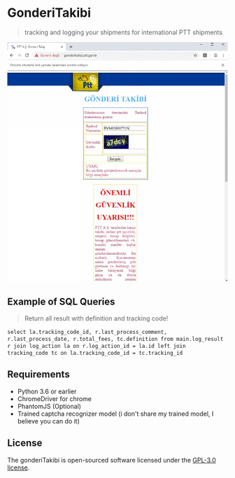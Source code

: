 # GonderiTakibi
> tracking and logging your shipments for international PTT shipments 

![Screenshot](https://raw.githubusercontent.com/Shavell/repo-assets/master/gonderiTakibi/tracking.gif)


## Example of SQL Queries

> Return all result with definition and tracking code!

```` 
select la.tracking_code_id, r.last_process_comment, r.last_process_date, r.total_fees, tc.definition from main.log_result r join log_action la on r.log_action_id = la.id left join tracking_code tc on la.tracking_code_id = tc.tracking_id
````

## Requirements
- Python 3.6 or earlier
- ChromeDriver for chrome
- PhantomJS (Optional)
- Trained captcha recognizer model (i don't share my trained model, I believe you can do it)


## License

The gonderiTakibi is open-sourced software licensed under the [GPL-3.0 license](https://opensource.org/licenses/MIT).
